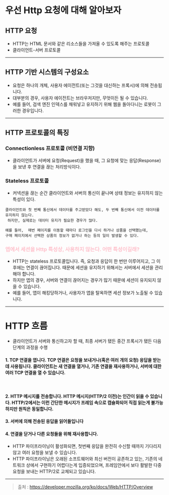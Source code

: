 
# 우선 Http 요청에 대해 알아보자

## HTTP 요청
- HTTP는 HTML 문서와 같은 리소스들을 가져올 수 있도록 해주는 프로토콜
- 클라이언트-서버 프로토콜




---

## HTTP 기반 시스템의 구성요소
- 요청은 하나의 개체, 사용자 에이전트(또는 그것을 대신하는 프록시)에 의해 전송됩니다. 
- 대부분의 경우, 사용자 에이전트는 브라우저지만, 무엇이든 될 수 있습니다. 
- 예를 들어, 검색 엔진 인덱스를 채워넣고 유지하기 위해 웹을 돌아다니는 로봇이 그러한 경우입니다.



---

## HTTP 프로토콜의 특징
### Connectionless 프로토콜 (비연결 지향)
- 클라이언트가 서버에 요청(Request)을 했을 때, 그 요청에 맞는 응답(Response)을 보낸 후 연결을 끊는 처리방식이다.

### Stateless 프로토콜
- 커넥션을 끊는 순간 클라이언트와 서버의 통신이 끝나며 상태 정보는 유지하지 않는 특성이 있다.

```
클라이언트와 첫 번째 통신에서 데이터를 주고받았다 해도, 두 번째 통신에서 이전 데이터를 유지하지 않는다.
 하지만, 실제로는 데이터 유지가 필요한 경우가 많다.
 
예를 들어,  매번 페이지를 이동할 때마다 로그인을 다시 하거나 상품을 선택했는데,
구매 페이지에서 선택한 상품의 정보가 없거나 하는 등의 일이 발생할 수 있다.
 ``` 

### <span style="color: pink;">앱에서 세션을 Http 특성상, 사용하지 않는다. 어떤 특성이길래?</span>
- HTTP는 stateless 프로토콜입니다. 즉, 요청과 응답이 한 번만 이루어지고, 그 이후에는 연결이 끊어집니다.
  때문에 세션을 유지하기 위해서는 서버에서 세션을 관리해야 합니다.
- 하지만 앱의 경우, 서버와 연결이 끊어지는 경우가 많기 때문에 세션이 유지되지 않을 수 있습니다.
- 예를 들어, 앱이 해킹당하거나, 사용자가 앱을 탈옥하면 세션 정보가 노출될 수 있습니다.

---

# HTTP 흐름
- 클라이언트가 서버와 통신하고자 할 때, 최종 서버가 됐든 중간 프록시가 됐든 다음 단계의 과정을 수행

#### 1. TCP 연결을 엽니다. TCP 연결은 요청을 보내거나(혹은 여러 개의 요청) 응답을 받는데 사용됩니다. 클라이언트는 새 연결을 열거나, 기존 연결을 재사용하거나, 서버에 대한 여러 TCP 연결을 열 수 있습니다.
<br>

#### 2. HTTP 메시지를 전송합니다. HTTP 메시지(HTTP/2 이전)는 인간이 읽을 수 있습니다. HTTP/2에서는 이런 간단한 메시지가 프레임 속으로 캡슐화되어 직접 읽는게 불가능하지만 원칙은 동일합니다.


#### 3. 서버에 의해 전송된 응답을 읽어들입니다


#### 4. 연결을 닫거나 다른 요청들을 위해 재사용합니다.
- HTTP 파이프라이닝이 활성화되면, 첫번째 응답을 완전히 수신할 때까지 기다리지 않고 여러 요청을 보낼 수 있습니다.
- HTTP 파이프라이닝은 오래된 소프트웨어와 최신 버전이 공존하고 있는, 기존의 네트워크 상에서 구현하기 어렵다는게 입증되었으며, 프레임안에서 보다 활발한 다중 요청을 보내는 HTTP/2로 교체되고 있습니다.

---




> 출처 : https://developer.mozilla.org/ko/docs/Web/HTTP/Overview

